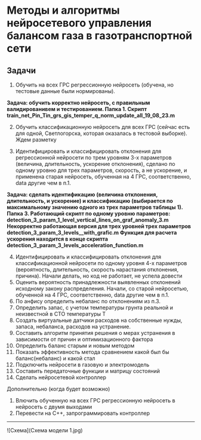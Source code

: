 # Методы и алгоритмы нейросетевого управления балансом газа в газотранспортной сети
## Задачи
1.	Обучить на всех ГРС регрессионную нейросеть (обучена, но тестовые данные были нормированы). 

**Задача: обучить корректно нейросеть, с правильным валидированивем и тестированием. 
Папка 1. Скрипт train_net_Pin_Tin_grs_gis_temper_q_norm_update_all_19_08_23.m** 

2.	Обучить классификационную нейросеть для всех ГРС (сейчас есть для одной, Светлогорска, которая оказалась в тестовой выборке).
Ждем разметку 

3.	Идентифицировать и классифицировать отклонения для регрессионной нейросети по трем уровням 3-х параметров (величина, длительность, ускорение отклонения), сделано по одному уровню для трех параметров, скорость, а не ускорение, и применена старая нейросеть, обученная на 4 ГРС, соответственно, data другие чем в п.1.

**Задача: сделать идентификацию (величина отклонения, длительность, и ускорение) и классификацию (выбирается по максимальному значению одного из трех параметров таблицы 1).
Папка 3. Работающий скрипт по одному уровню параметров: detection_3_param_1_level_vertical_lines_on_graf_anomaly_3.m
Некорректно работающая версия для трех уровней трех параметров detection_3_param_3_levels__with_grafic.m
Функция для расчета ускорения находится в конце скрипта detection_3_param_3_levels_acceleration_function.m**

4.	Идентифицировать и классифицировать отклонения для классификационной нейросети по одному уровня 4-х параметров (вероятность, длительность, скорость нарастания отклонения, причина). Начали делать, но код не работает, не успела довести
5.	Оценить вероятность принадлежности выявленных отклонений исходному закону распределения. Начали, со старой нейросетью, обученной на 4 ГРС, соответственно, data другие чем в п.1.
6.	По анфису определить небаланс по отклонениям из п.3.
7.	Определить запас, с учетом температуры грунта реальной и неизвестной в СТО температуры Т
8.	Создать виртуальные датчики расходов на собственные нужды, запаса, небаланса, расходов на устранение.
9.	Составить алгоритм принятия решения о мерах устранения в зависимости от причин и оптимизационного фактора
10.	Определить баланс старым и новым методом
11.	Показать эффективность метода сравнением какой был бы баланс(небаланс) и какой стал
12.	Подключить нейросети в газовую и электромодель
13.	Составить передаточные функции и матрицу состояний
14.	Сделать нейросетевой контроллер
    
Дополнительно (когда будет возможно)
1.	Влючить обученную на всех ГРС регрессионную нейросеть в нейросеть с двумя выходами
2.	Перевести на С++, запрограммировать контроллер

_____
![Схема](Схема модели 1.jpg)
